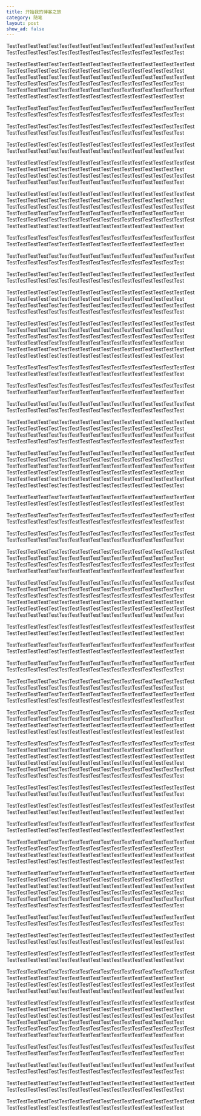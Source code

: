 ```yaml
---
title: 开始我的博客之旅
category: 随笔
layout: post
show_ad: false
---
```


TestTestTestTestTestTestTestTestTestTestTestTestTestTestTestTestTestTestTestTestTestTestTestTestTestTestTestTestTestTestTestTestTestTestTest

TestTestTestTestTestTestTestTestTestTestTestTestTestTestTestTestTestTestTestTestTestTestTestTestTestTestTestTestTestTestTestTestTestTestTest
TestTestTestTestTestTestTestTestTestTestTestTestTestTestTestTestTestTestTestTestTestTestTestTestTestTestTestTestTestTestTestTestTestTestTest
TestTestTestTestTestTestTestTestTestTestTestTestTestTestTestTestTestTestTestTestTestTestTestTestTestTestTestTestTestTestTestTestTestTestTest


TestTestTestTestTestTestTestTestTestTestTestTestTestTestTestTestTestTestTestTestTestTestTestTestTestTestTestTestTestTestTestTestTestTestTest

TestTestTestTestTestTestTestTestTestTestTestTestTestTestTestTestTestTestTestTestTestTestTestTestTestTestTestTestTestTestTestTestTestTestTest

TestTestTestTestTestTestTestTestTestTestTestTestTestTestTestTestTestTestTestTestTestTestTestTestTestTestTestTestTestTestTestTestTestTestTest

TestTestTestTestTestTestTestTestTestTestTestTestTestTestTestTestTestTestTestTestTestTestTestTestTestTestTestTestTestTestTestTestTestTestTest
TestTestTestTestTestTestTestTestTestTestTestTestTestTestTestTestTestTestTestTestTestTestTestTestTestTestTestTestTestTestTestTestTestTestTest

TestTestTestTestTestTestTestTestTestTestTestTestTestTestTestTestTestTestTestTestTestTestTestTestTestTestTestTestTestTestTestTestTestTestTest
TestTestTestTestTestTestTestTestTestTestTestTestTestTestTestTestTestTestTestTestTestTestTestTestTestTestTestTestTestTestTestTestTestTestTest
TestTestTestTestTestTestTestTestTestTestTestTestTestTestTestTestTestTestTestTestTestTestTestTestTestTestTestTestTestTestTestTestTestTestTest


TestTestTestTestTestTestTestTestTestTestTestTestTestTestTestTestTestTestTestTestTestTestTestTestTestTestTestTestTestTestTestTestTestTestTest

TestTestTestTestTestTestTestTestTestTestTestTestTestTestTestTestTestTestTestTestTestTestTestTestTestTestTestTestTestTestTestTestTestTestTest

TestTestTestTestTestTestTestTestTestTestTestTestTestTestTestTestTestTestTestTestTestTestTestTestTestTestTestTestTestTestTestTestTestTestTest

TestTestTestTestTestTestTestTestTestTestTestTestTestTestTestTestTestTestTestTestTestTestTestTestTestTestTestTestTestTestTestTestTestTestTest
TestTestTestTestTestTestTestTestTestTestTestTestTestTestTestTestTestTestTestTestTestTestTestTestTestTestTestTestTestTestTestTestTestTestTest

TestTestTestTestTestTestTestTestTestTestTestTestTestTestTestTestTestTestTestTestTestTestTestTestTestTestTestTestTestTestTestTestTestTestTest
TestTestTestTestTestTestTestTestTestTestTestTestTestTestTestTestTestTestTestTestTestTestTestTestTestTestTestTestTestTestTestTestTestTestTest
TestTestTestTestTestTestTestTestTestTestTestTestTestTestTestTestTestTestTestTestTestTestTestTestTestTestTestTestTestTestTestTestTestTestTest


TestTestTestTestTestTestTestTestTestTestTestTestTestTestTestTestTestTestTestTestTestTestTestTestTestTestTestTestTestTestTestTestTestTestTest

TestTestTestTestTestTestTestTestTestTestTestTestTestTestTestTestTestTestTestTestTestTestTestTestTestTestTestTestTestTestTestTestTestTestTest

TestTestTestTestTestTestTestTestTestTestTestTestTestTestTestTestTestTestTestTestTestTestTestTestTestTestTestTestTestTestTestTestTestTestTest

TestTestTestTestTestTestTestTestTestTestTestTestTestTestTestTestTestTestTestTestTestTestTestTestTestTestTestTestTestTestTestTestTestTestTest
TestTestTestTestTestTestTestTestTestTestTestTestTestTestTestTestTestTestTestTestTestTestTestTestTestTestTestTestTestTestTestTestTestTestTest

TestTestTestTestTestTestTestTestTestTestTestTestTestTestTestTestTestTestTestTestTestTestTestTestTestTestTestTestTestTestTestTestTestTestTest
TestTestTestTestTestTestTestTestTestTestTestTestTestTestTestTestTestTestTestTestTestTestTestTestTestTestTestTestTestTestTestTestTestTestTest
TestTestTestTestTestTestTestTestTestTestTestTestTestTestTestTestTestTestTestTestTestTestTestTestTestTestTestTestTestTestTestTestTestTestTest


TestTestTestTestTestTestTestTestTestTestTestTestTestTestTestTestTestTestTestTestTestTestTestTestTestTestTestTestTestTestTestTestTestTestTest

TestTestTestTestTestTestTestTestTestTestTestTestTestTestTestTestTestTestTestTestTestTestTestTestTestTestTestTestTestTestTestTestTestTestTest

TestTestTestTestTestTestTestTestTestTestTestTestTestTestTestTestTestTestTestTestTestTestTestTestTestTestTestTestTestTestTestTestTestTestTest

TestTestTestTestTestTestTestTestTestTestTestTestTestTestTestTestTestTestTestTestTestTestTestTestTestTestTestTestTestTestTestTestTestTestTest
TestTestTestTestTestTestTestTestTestTestTestTestTestTestTestTestTestTestTestTestTestTestTestTestTestTestTestTestTestTestTestTestTestTestTest

TestTestTestTestTestTestTestTestTestTestTestTestTestTestTestTestTestTestTestTestTestTestTestTestTestTestTestTestTestTestTestTestTestTestTest
TestTestTestTestTestTestTestTestTestTestTestTestTestTestTestTestTestTestTestTestTestTestTestTestTestTestTestTestTestTestTestTestTestTestTest
TestTestTestTestTestTestTestTestTestTestTestTestTestTestTestTestTestTestTestTestTestTestTestTestTestTestTestTestTestTestTestTestTestTestTest


TestTestTestTestTestTestTestTestTestTestTestTestTestTestTestTestTestTestTestTestTestTestTestTestTestTestTestTestTestTestTestTestTestTestTest

TestTestTestTestTestTestTestTestTestTestTestTestTestTestTestTestTestTestTestTestTestTestTestTestTestTestTestTestTestTestTestTestTestTestTest

TestTestTestTestTestTestTestTestTestTestTestTestTestTestTestTestTestTestTestTestTestTestTestTestTestTestTestTestTestTestTestTestTestTestTest

TestTestTestTestTestTestTestTestTestTestTestTestTestTestTestTestTestTestTestTestTestTestTestTestTestTestTestTestTestTestTestTestTestTestTest
TestTestTestTestTestTestTestTestTestTestTestTestTestTestTestTestTestTestTestTestTestTestTestTestTestTestTestTestTestTestTestTestTestTestTest

TestTestTestTestTestTestTestTestTestTestTestTestTestTestTestTestTestTestTestTestTestTestTestTestTestTestTestTestTestTestTestTestTestTestTest
TestTestTestTestTestTestTestTestTestTestTestTestTestTestTestTestTestTestTestTestTestTestTestTestTestTestTestTestTestTestTestTestTestTestTest

TestTestTestTestTestTestTestTestTestTestTestTestTestTestTestTestTestTestTestTestTestTestTestTestTestTestTestTestTestTestTestTestTestTestTest
TestTestTestTestTestTestTestTestTestTestTestTestTestTestTestTestTestTestTestTestTestTestTestTestTestTestTestTestTestTestTestTestTestTestTest
TestTestTestTestTestTestTestTestTestTestTestTestTestTestTestTestTestTestTestTestTestTestTestTestTestTestTestTestTestTestTestTestTestTestTest


TestTestTestTestTestTestTestTestTestTestTestTestTestTestTestTestTestTestTestTestTestTestTestTestTestTestTestTestTestTestTestTestTestTestTest

TestTestTestTestTestTestTestTestTestTestTestTestTestTestTestTestTestTestTestTestTestTestTestTestTestTestTestTestTestTestTestTestTestTestTest

TestTestTestTestTestTestTestTestTestTestTestTestTestTestTestTestTestTestTestTestTestTestTestTestTestTestTestTestTestTestTestTestTestTestTest

TestTestTestTestTestTestTestTestTestTestTestTestTestTestTestTestTestTestTestTestTestTestTestTestTestTestTestTestTestTestTestTestTestTestTest
TestTestTestTestTestTestTestTestTestTestTestTestTestTestTestTestTestTestTestTestTestTestTestTestTestTestTestTestTestTestTestTestTestTestTest

TestTestTestTestTestTestTestTestTestTestTestTestTestTestTestTestTestTestTestTestTestTestTestTestTestTestTestTestTestTestTestTestTestTestTest
TestTestTestTestTestTestTestTestTestTestTestTestTestTestTestTestTestTestTestTestTestTestTestTestTestTestTestTestTestTestTestTestTestTestTest
TestTestTestTestTestTestTestTestTestTestTestTestTestTestTestTestTestTestTestTestTestTestTestTestTestTestTestTestTestTestTestTestTestTestTest


TestTestTestTestTestTestTestTestTestTestTestTestTestTestTestTestTestTestTestTestTestTestTestTestTestTestTestTestTestTestTestTestTestTestTest

TestTestTestTestTestTestTestTestTestTestTestTestTestTestTestTestTestTestTestTestTestTestTestTestTestTestTestTestTestTestTestTestTestTestTest

TestTestTestTestTestTestTestTestTestTestTestTestTestTestTestTestTestTestTestTestTestTestTestTestTestTestTestTestTestTestTestTestTestTestTest

TestTestTestTestTestTestTestTestTestTestTestTestTestTestTestTestTestTestTestTestTestTestTestTestTestTestTestTestTestTestTestTestTestTestTest
TestTestTestTestTestTestTestTestTestTestTestTestTestTestTestTestTestTestTestTestTestTestTestTestTestTestTestTestTestTestTestTestTestTestTest

TestTestTestTestTestTestTestTestTestTestTestTestTestTestTestTestTestTestTestTestTestTestTestTestTestTestTestTestTestTestTestTestTestTestTest
TestTestTestTestTestTestTestTestTestTestTestTestTestTestTestTestTestTestTestTestTestTestTestTestTestTestTestTestTestTestTestTestTestTestTest
TestTestTestTestTestTestTestTestTestTestTestTestTestTestTestTestTestTestTestTestTestTestTestTestTestTestTestTestTestTestTestTestTestTestTest


TestTestTestTestTestTestTestTestTestTestTestTestTestTestTestTestTestTestTestTestTestTestTestTestTestTestTestTestTestTestTestTestTestTestTest

TestTestTestTestTestTestTestTestTestTestTestTestTestTestTestTestTestTestTestTestTestTestTestTestTestTestTestTestTestTestTestTestTestTestTest

TestTestTestTestTestTestTestTestTestTestTestTestTestTestTestTestTestTestTestTestTestTestTestTestTestTestTestTestTestTestTestTestTestTestTest

TestTestTestTestTestTestTestTestTestTestTestTestTestTestTestTestTestTestTestTestTestTestTestTestTestTestTestTestTestTestTestTestTestTestTest
